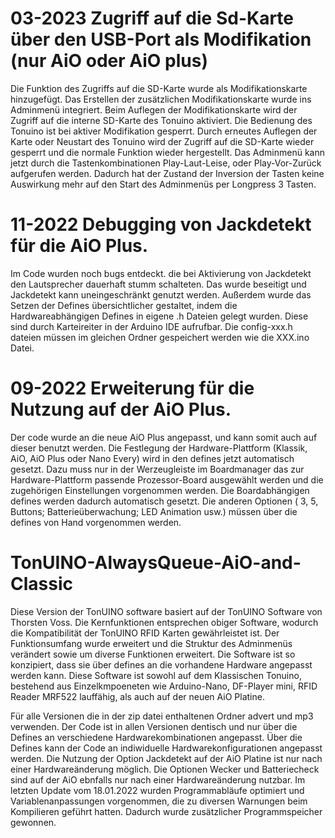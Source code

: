 # 03-2023 Zugriff auf die Sd-Karte über den USB-Port als Modifikation (nur AiO oder AiO plus)
Die Funktion des Zugriffs auf die SD-Karte wurde als Modifikationskarte hinzugefügt. 
Das Erstellen der zusätzlichen Modifikationskarte wurde ins Adminmenü integriert.
Beim Auflegen der Modifikationskarte wird der Zugriff auf die interne SD-Karte des Tonuino aktiviert.
Die Bedienung des Tonuino ist bei aktiver Modifikation gesperrt. Durch erneutes Auflegen der Karte
oder Neustart des Tonuino wird der Zugriff auf die SD-Karte wieder gesperrt und die normale Funktion wieder hergestellt.
Das Adminmenü kann jetzt durch die Tastenkombinationen Play-Laut-Leise, oder Play-Vor-Zurück aufgerufen werden.
Dadurch hat der Zustand der Inversion der Tasten keine Auswirkung mehr auf den Start des Adminmenüs per Longpress 3 Tasten.

# 11-2022 Debugging von Jackdetekt für die AiO Plus.
Im Code wurden noch bugs entdeckt. die bei Aktivierung von Jackdetekt den Lautsprecher dauerhaft stumm schalteten.
Das wurde beseitigt und Jackdetekt kann uneingeschränkt genutzt werden.
Außerdem wurde das Setzen der Defines übersichtlicher gestaltet, indem die Hardwareabhängigen Defines in eigene .h Dateien gelegt wurden.
Diese sind durch Karteireiter in der Arduino IDE aufrufbar. Die config-xxx.h dateien müssen im gleichen Ordner gespeichert werden wie die XXX.ino Datei.

# 09-2022 Erweiterung für die Nutzung auf der AiO Plus.
Der code wurde an die neue AiO Plus angepasst, und kann somit auch auf dieser 
benutzt werden. Die Festlegung der Hardware-Plattform (Klassik, AiO, AiO Plus oder Nano Every)
wird in den defines jetzt automatisch gesetzt. Dazu muss nur in der Werzeugleiste im
Boardmanager das zur Hardware-Plattform passende Prozessor-Board ausgewählt werden und die zugehörigen Einstellungen
vorgenommen werden. Die Boardabhängigen defines werden dadurch automatisch gesetzt.
Die anderen Optionen ( 3, 5, Buttons;  Batterieüberwachung; LED Animation usw.) müssen 
über die defines von Hand vorgenommen werden.


# TonUINO-AlwaysQueue-AiO-and-Classic
Diese Version der TonUINO software basiert auf der TonUINO Software von Thorsten Voss.
Die Kernfunktionen entsprechen obiger Software, wodurch die Kompatibilität
der TonUINO RFID Karten gewährleistet ist.
Der Funktionsumfang wurde erweitert und die Struktur des Adminmenüs
verändert sowie um diverse Funktionen erweitert.
Die Software ist so konzipiert, dass sie über defines an die vorhandene Hardware
angepasst werden kann.
Diese Software ist sowohl auf dem Klassischen Tonuino, bestehend aus Einzelkmpoeneten
wie Arduino-Nano, DF-Player mini, RFID Reader MRF522 lauffähig,
als auch auf der neuen AiO Platine.

Für alle Versionen die in der zip datei enthaltenen Ordner advert und mp3 verwenden.
Der Code ist in allen Versionen dentisch und nur über die Defines an verschiedene 
Hardwarekombinationen angepasst.
Über die Defines kann der Code an indiwiduelle Hardwarekonfigurationen angepasst werden.
Die Nutzung der Option Jackdetekt auf der AiO Platine ist nur nach einer Hardwareänderung 
möglich. 
Die Optionen Wecker und Batteriecheck sind auf der AiO ebnfalls nur nach einer
Hardwareänderung nutzbar.
Im letzten Update vom 18.01.2022 wurden Programmabläufe optimiert und Variablenanpassungen
vorgenommen, die zu diversen Warnungen beim Kompilieren geführt hatten.
Dadurch wurde zusätzlicher Programmspeicher gewonnen.
